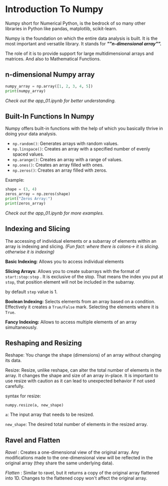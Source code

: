 # Introduction To Numpy

Numpy short for Numerical Python, is the bedrock of so many other libraries in Python like pandas, matplotlib, scikit-learn.

Numpy is the foundation on which the entire data analysis is built. It is the most important and versatile library. It stands for **_""n-dimensional array""._**

The role of it is to provide support for large multidimensional arrays and matrices. And also to Mathematical Functions.

## n-dimensional Numpy array

```python
numpy_array = np.array([1, 2, 3, 4, 5])
print(numpy_array)
```

_Check out the app_01.ipynb for better understanding._

## Built-In Functions In Numpy

Numpy offers built-in functions with the help of which you basically thrive in doing your data analysis.

- `np.random()`: Generates arrays with random values.
- `np.linspace()`: Creates an array with a specified number of evenly spaced values.
- `np.arange()`: Creates an array with a range of values.
- `np.ones()`: Creates an array filled with ones.
- `np.zeros()`: Creates an array filled with zeros.

Example:

```python
shape = (3, 4)
zeros_array = np.zeros(shape)
print("Zeros Array:")
print(zeros_array)
```

_Check out the app_01.ipynb for more examples._

## Indexing and Slicing

The accessing of individual elements or a subarray of elements within an array is indexing and slicing. _(Fun fact: where there is colons-> it is slicing. otherwise it is indexing)_

**Basic Indexing**: Allows you to access individual elements

**Slicing Arrays**: Allows you to create subarrays with the format of `start:stop:step` . It is exclusive of the stop. That means the index you put at `stop`, that position element will not be included in the subarray.

by default `step` value is 1.

**Boolean Indexing:** Selects elements from an array based on a condition. Effectively it creates a `True/False` mark. Selecting the elements where it is `True`.

**Fancy Indexing:** Allows to access multiple elements of an array simultaneously.

## Reshaping and Resizing

Reshape: You change the shape (dimensions) of an array without changing its data.

Resize: Resize, unlike reshape, can alter the total number of elements in the array. It changes the shape and size of an array in-place. It is important to use resize with caution as it can lead to unexpected behavior if not used carefully.

syntax for resize:

`numpy.resize(a, new_shape)`

`a`: The input array that needs to be resized.

`new_shape`: The desired total number of elements in the resized array.

## Ravel and Flatten

_Ravel_ : Creates a one-dimensional view of the original array. Any modifications made to the one-dimensional view will be reflected in the original array (they share the same underlying data).

_Flatten_ : Similar to ravel, but it returns a copy of the original array flattened into 1D. Changes to the flattened copy won't affect the original array.
